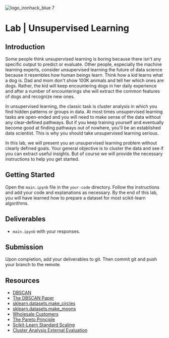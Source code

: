 ![logo_ironhack_blue 7](https://user-images.githubusercontent.com/23629340/40541063-a07a0a8a-601a-11e8-91b5-2f13e4e6b441.png)

# Lab | Unsupervised Learning


## Introduction

Some people think unsupervised learning is boring because there isn't any specific output to predict or evaluate. Other people, especially the machine learning experts, consider unsupervised learning the future of data science because it resembles how human beings learn. Think how a kid learns what a dog is. Dad and mom don't show 100K animals and tell her which ones are dogs. Rather, the kid will keep encountering dogs in her daily experience and after a number of encounterings she will extract the common features of dogs and recognize new ones.

In unsupervised learning, the classic task is cluster analysis in which you find hidden patterns or groups in data. At most times unsupervised learning tasks are open-ended and you will need to make sense of the data without any clear-defined pathways. But if you keep training yourself and eventually become good at finding pathways out of nowhere, you'll be an established data scientist. This is why you should take unsupervised learning serious.

In this lab, we will present you an unsupervised learning problem without clearly defined goals. Your general objective is to cluster the data and see if you can extract useful insights. But of course we will provide the necessary instructions to help you get started.

## Getting Started

Open the `main.ipynb` file in the `your-code` directory. Follow the instructions and add your code and explanations as necessary. By the end of this lab, you will have learned how to prepare a dataset for most scikit-learn algorithms.

## Deliverables

- `main.ipynb` with your responses.

## Submission

Upon completion, add your deliverables to git. Then commit git and push your branch to the remote.

## Resources

- [DBSCAN](https://en.wikipedia.org/wiki/DBSCAN)
- [The DBSCAN Paper](https://www.aaai.org/Papers/KDD/1996/KDD96-037.pdf)
- [sklearn.datasets.make_circles](https://scikit-learn.org/stable/modules/generated/sklearn.datasets.make_circles.html)
- [sklearn.datasets.make_moons](https://scikit-learn.org/stable/modules/generated/sklearn.datasets.make_moons.html)
- [Wholesale Customers](https://archive.ics.uci.edu/ml/datasets/wholesale+customers)
- [The Pareto Principle](https://en.wikipedia.org/wiki/Pareto_principle)
- [Scikit-Learn Standard Scaling](https://scikit-learn.org/stable/modules/generated/sklearn.preprocessing.StandardScaler.html#sklearn.preprocessing.StandardScaler)
- [Cluster Analysis External Evaluation](https://en.wikipedia.org/wiki/Cluster_analysis#External_evaluation)

